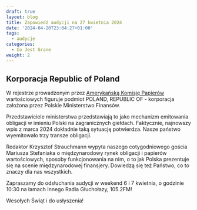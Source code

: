 ```yaml
---
draft: true
layout: blog
title: Zapowiedź audycji na 27 kwietnia 2024
date: '2024-04-20T23:04:27+01:00'
tags:
  - audycje
categories:
  - Co Jest Grane
weight: 2
---
```

## Korporacja Republic of Poland

W rejestrze prowadzonym przez [Amerykańską Komisję Papierów](https://www.sec.gov/edgar/browse/?CIK=79312) wartościowych figuruje podmiot POLAND, REPUBLIC OF - korporacja założona przez Polskie Ministerstwo Finansów.

Przedstawiciele ministerstwa przedstawiają to jako mechanizm emitowania obligacji w imieniu Polski na zagranicznych giełdach. Faktycznie, najnowszy wpis z marca 2024 dokładnie taką sytuację potwierdza. Nasze państwo wyemitowało trzy transze obligacji.

Redaktor Krzysztof Strauchmann wypyta naszego cotygodniowego gościa Mariusza Stefaniaka o międzynarodowy rynek obligacji i papierów wartościowych, sposoby funkcjonowania na nim, o to jak Polska prezentuje się na scenie międzynarodowej finansjery. Dowiedzą się też Państwo, co to znaczy dla nas wszystkich. 

Zapraszamy do odsłuchania audycji w weekend 6 i 7 kwietnia, o godzinie 10:30 na łamach Innego Radia Głuchołazy, 105.2FM! 

Wesołych Świąt i do usłyszenia!